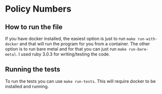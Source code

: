 # Policy Numbers

## How to run the file

If you have docker installed, the easiest option is just to run `make run-with-docker` and that will run the program for you from a container. The other option is to run bare metal and for that you can just run `make run-bare-metal`. I used ruby 3.0.3 for writing/testing the code. 

## Running the tests

To run the tests you can use `make run-tests`. This will require docker to be installed and running.
